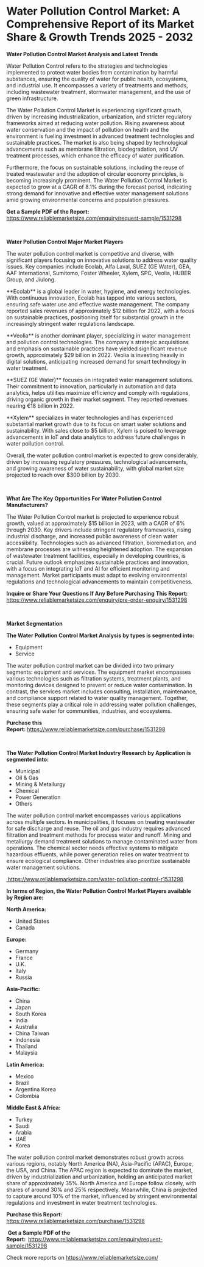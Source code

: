 <p><h1>Water Pollution Control Market: A Comprehensive Report of its Market Share & Growth Trends 2025 - 2032</h1></p><p><strong>Water Pollution Control Market Analysis and Latest Trends</strong></p>
<p><p>Water Pollution Control refers to the strategies and technologies implemented to protect water bodies from contamination by harmful substances, ensuring the quality of water for public health, ecosystems, and industrial use. It encompasses a variety of treatments and methods, including wastewater treatment, stormwater management, and the use of green infrastructure.</p><p>The Water Pollution Control Market is experiencing significant growth, driven by increasing industrialization, urbanization, and stricter regulatory frameworks aimed at reducing water pollution. Rising awareness about water conservation and the impact of pollution on health and the environment is fueling investment in advanced treatment technologies and sustainable practices. The market is also being shaped by technological advancements such as membrane filtration, biodegradation, and UV treatment processes, which enhance the efficacy of water purification.</p><p>Furthermore, the focus on sustainable solutions, including the reuse of treated wastewater and the adoption of circular economy principles, is becoming increasingly prominent. The Water Pollution Control Market is expected to grow at a CAGR of 8.1% during the forecast period, indicating strong demand for innovative and effective water management solutions amid growing environmental concerns and population pressures.</p></p>
<p><strong>Get a Sample PDF of the Report:&nbsp;</strong> <a href="https://www.reliablemarketsize.com/enquiry/request-sample/1531298?utm_campaign=1103&utm_medium=2&utm_source=Github&utm_content=ia&utm_term=18022025&utm_id=water-pollution-control">https://www.reliablemarketsize.com/enquiry/request-sample/1531298</a></p>
<p>&nbsp;</p>
<p><strong>Water Pollution Control Major Market Players</strong></p>
<p><p>The water pollution control market is competitive and diverse, with significant players focusing on innovative solutions to address water quality issues. Key companies include Ecolab, Alfa Laval, SUEZ (GE Water), GEA, AAF International, Sumitomo, Foster Wheeler, Xylem, SPC, Veolia, HUBER Group, and Jiulong.</p><p>**Ecolab** is a global leader in water, hygiene, and energy technologies. With continuous innovation, Ecolab has tapped into various sectors, ensuring safe water use and effective waste management. The company reported sales revenues of approximately $12 billion for 2022, with a focus on sustainable practices, positioning itself for substantial growth in the increasingly stringent water regulations landscape.</p><p>**Veolia** is another dominant player, specializing in water management and pollution control technologies. The company's strategic acquisitions and emphasis on sustainable practices have yielded significant revenue growth, approximately $29 billion in 2022. Veolia is investing heavily in digital solutions, anticipating increased demand for smart technology in water treatment.</p><p>**SUEZ (GE Water)** focuses on integrated water management solutions. Their commitment to innovation, particularly in automation and data analytics, helps utilities maximize efficiency and comply with regulations, driving organic growth in their market segment. They reported revenues nearing €18 billion in 2022.</p><p>**Xylem** specializes in water technologies and has experienced substantial market growth due to its focus on smart water solutions and sustainability. With sales close to $5 billion, Xylem is poised to leverage advancements in IoT and data analytics to address future challenges in water pollution control.</p><p>Overall, the water pollution control market is expected to grow considerably, driven by increasing regulatory pressures, technological advancements, and growing awareness of water sustainability, with global market size projected to reach over $300 billion by 2030.</p></p>
<p>&nbsp;</p>
<p><strong>What Are The Key Opportunities For Water Pollution Control Manufacturers?</strong></p>
<p><p>The Water Pollution Control market is projected to experience robust growth, valued at approximately $15 billion in 2023, with a CAGR of 6% through 2030. Key drivers include stringent regulatory frameworks, rising industrial discharge, and increased public awareness of clean water accessibility. Technologies such as advanced filtration, bioremediation, and membrane processes are witnessing heightened adoption. The expansion of wastewater treatment facilities, especially in developing countries, is crucial. Future outlook emphasizes sustainable practices and innovation, with a focus on integrating IoT and AI for efficient monitoring and management. Market participants must adapt to evolving environmental regulations and technological advancements to maintain competitiveness.</p></p>
<p><strong>Inquire or Share Your Questions If Any Before Purchasing This Report:</strong> <a href="https://www.reliablemarketsize.com/enquiry/pre-order-enquiry/1531298?utm_campaign=1103&utm_medium=2&utm_source=Github&utm_content=ia&utm_term=18022025&utm_id=water-pollution-control">https://www.reliablemarketsize.com/enquiry/pre-order-enquiry/1531298</a></p>
<p>&nbsp;</p>
<p><strong>Market Segmentation</strong></p>
<p><strong>The Water Pollution Control Market Analysis by types is segmented into:</strong></p>
<p><ul><li>Equipment</li><li>Service</li></ul></p>
<p><p>The water pollution control market can be divided into two primary segments: equipment and services. The equipment market encompasses various technologies such as filtration systems, treatment plants, and monitoring devices designed to prevent or reduce water contamination. In contrast, the services market includes consulting, installation, maintenance, and compliance support related to water quality management. Together, these segments play a critical role in addressing water pollution challenges, ensuring safe water for communities, industries, and ecosystems.</p></p>
<p><strong>Purchase this Report:&nbsp;</strong><a href="https://www.reliablemarketsize.com/purchase/1531298?utm_campaign=1103&utm_medium=2&utm_source=Github&utm_content=ia&utm_term=18022025&utm_id=water-pollution-control">https://www.reliablemarketsize.com/purchase/1531298</a></p>
<p>&nbsp;</p>
<p><strong>The Water Pollution Control Market Industry Research by Application is segmented into:</strong></p>
<p><ul><li>Municipal</li><li>Oil & Gas</li><li>Mining & Metallurgy</li><li>Chemical</li><li>Power Generation</li><li>Others</li></ul></p>
<p><p>The water pollution control market encompasses various applications across multiple sectors. In municipalities, it focuses on treating wastewater for safe discharge and reuse. The oil and gas industry requires advanced filtration and treatment methods for process water and runoff. Mining and metallurgy demand treatment solutions to manage contaminated water from operations. The chemical sector needs effective systems to mitigate hazardous effluents, while power generation relies on water treatment to ensure ecological compliance. Other industries also prioritize sustainable water management solutions.</p></p>
<p><a href="https://www.reliablemarketsize.com/water-pollution-control-r1531298?utm_campaign=1103&utm_medium=2&utm_source=Github&utm_content=ia&utm_term=18022025&utm_id=water-pollution-control">&nbsp;https://www.reliablemarketsize.com/water-pollution-control-r1531298</a></p>
<p><strong>In terms of Region, the Water Pollution Control Market Players available by Region are:</strong></p>
<p>
    <p> <strong> North America: </strong>
        <ul>
            <li>United States</li>
            <li>Canada</li>
        </ul>
        </p> 
    <p> <strong> Europe: </strong>
        <ul>
            <li>Germany</li>
            <li>France</li>
            <li>U.K.</li>
            <li>Italy</li>
            <li>Russia</li>
        </ul>
        </p> 
    <p> <strong> Asia-Pacific: </strong>
        <ul>
            <li>China</li>
            <li>Japan</li>
            <li>South Korea</li>
            <li>India</li>
            <li>Australia</li>
            <li>China Taiwan</li>
            <li>Indonesia</li>
            <li>Thailand</li>
            <li>Malaysia</li>
        </ul>
        </p> 
    <p> <strong> Latin America: </strong>
        <ul>
            <li>Mexico</li>
            <li>Brazil</li>
            <li>Argentina Korea</li>
            <li>Colombia</li>
        </ul>
        </p> 
    <p> <strong> Middle East & Africa: </strong>
        <ul>
            <li>Turkey</li>
            <li>Saudi</li>
            <li>Arabia</li>
            <li>UAE</li>
            <li>Korea</li>
        </ul>
    </p>
    </p>
<p><p>The water pollution control market demonstrates robust growth across various regions, notably North America (NA), Asia-Pacific (APAC), Europe, the USA, and China. The APAC region is expected to dominate the market, driven by industrialization and urbanization, holding an anticipated market share of approximately 35%. North America and Europe follow closely, with shares of around 30% and 25% respectively. Meanwhile, China is projected to capture around 10% of the market, influenced by stringent environmental regulations and investment in water treatment technologies.</p></p>
<p><strong>Purchase this Report: </strong><a href="https://www.reliablemarketsize.com/purchase/1531298?utm_campaign=1103&utm_medium=2&utm_source=Github&utm_content=ia&utm_term=18022025&utm_id=water-pollution-control">https://www.reliablemarketsize.com/purchase/1531298</a></p>
<p>&nbsp;<strong>Get a Sample PDF of the Report:&nbsp;&nbsp;</strong><a href="https://www.reliablemarketsize.com/enquiry/request-sample/1531298?utm_campaign=1103&utm_medium=2&utm_source=Github&utm_content=ia&utm_term=18022025&utm_id=water-pollution-control">https://www.reliablemarketsize.com/enquiry/request-sample/1531298</a></p>
<p><strong></strong></p>
<p>Check more reports on <a href="https://www.reliablemarketsize.com/?utm_campaign=1103&utm_medium=2&utm_source=Github&utm_content=ia&utm_term=18022025&utm_id=water-pollution-control">https://www.reliablemarketsize.com/</a></p>